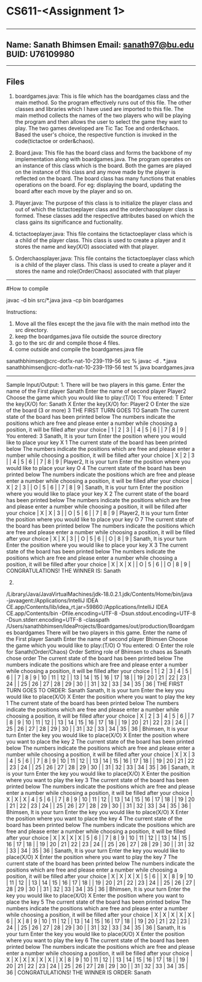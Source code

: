 # CS611-<Assignment 1>
## <Assignment Tic Tac Toe and other variants>
------------------------------------------------------------------------------------------------------------------------------
Name: Sanath Bhimsen
Email: sanath97@bu.edu
BUID: U76109980
------------------------------------------------------------------------------------------------------------------------------

------------------------------------------------------------------------------------------------------------------------------
## Files

1. boardgames.java: This is file which has the boardgames class and the main method. So the program effectively runs out of this file. The other classes and libraries which I have used are imported to this file. The main method collects the names of the two players who will be playing the program and then allows the user to select the game they want to play. The two games developed are Tic Tac Toe and order&chaos. Based the user's choice, the respective function is invoked in the code(tictactoe or order&chaos).

2. Board.java: This file has the board class and forms the backbone of my implementation along with boardgames.java. The program operates on an instance of this class which is the board. Both the games are played on the instance of this class and any move made by the player is reflected on the board. The board class has many functions that enables operations on the board. For eg: displaying the board, updating the board after each move by the player and so on.

3. Player.java: The purpose of this class is to initialize the player class and out of which the tictactoeplayer class and the orderchaosplayer class is formed. These classes add the respective attributes based on which the class gains its significance and fuctionality.

4. tictactoeplayer.java: This file contains the tictactoeplayer class which is a child of the player class. This class is used to create a player and it stores the name and key(X/O) associated with that player.

5. Orderchaosplayer.java: This file contains the tictactoeplayer class which is a child of the player class. This class is used to create a player and it stores the name and role(Order/Chaos) associated with that player

------------------------------------------------------------------------------------------------------------------------------

#How to compile

javac -d bin src/*.java
java -cp bin boardgames

Instructions:

1) Move all the files except the the java file with the main method into the src directory.
2) keep the boardgames.java file outside the source directory
3) go to the src dir and compile those 4 files.
4) come outside and compile the boardgames.java file

sanathbhimsen@crc-dot1x-nat-10-239-119-56 src %  javac -d . *.java
sanathbhimsen@crc-dot1x-nat-10-239-119-56 test % java boardgames.java 

-------------------------------------------------------------------------------------------------------------------------------

Sample Input/Output:
1.
There will be two players in this game.
Enter the name of the First player
Sanath
Enter the name of second player
Player2
Choose the game which you would like to play:(T/O)
T
You entered: T
Enter the key(X/O) for: Sanath
X
Enter the key(X/O) for: Player2
O
Enter the size of the board (3 or more)
3
THE FIRST TURN GOES TO Sanath
The current state of the board has been printed below
The numbers indicate the positions which are free and please enter a number while choosing a position, it will be filled after your choice
| 1 | 2 | 3 |
| 4 | 5 | 6 |
| 7 | 8 | 9 |
You entered: 3
Sanath, It is your turn
Enter the position where you would like to place your key X
1
The current state of the board has been printed below
The numbers indicate the positions which are free and please enter a number while choosing a position, it will be filled after your choice
| X | 2 | 3 |
| 4 | 5 | 6 |
| 7 | 8 | 9 |
Player2, It is your turn
Enter the position where you would like to place your key O
4
The current state of the board has been printed below
The numbers indicate the positions which are free and please enter a number while choosing a position, it will be filled after your choice
| X | 2 | 3 |
| O | 5 | 6 |
| 7 | 8 | 9 |
Sanath, It is your turn
Enter the position where you would like to place your key X
2
The current state of the board has been printed below
The numbers indicate the positions which are free and please enter a number while choosing a position, it will be filled after your choice
| X | X | 3 |
| O | 5 | 6 |
| 7 | 8 | 9 |
Player2, It is your turn
Enter the position where you would like to place your key O
7
The current state of the board has been printed below
The numbers indicate the positions which are free and please enter a number while choosing a position, it will be filled after your choice
| X | X | 3 |
| O | 5 | 6 |
| O | 8 | 9 |
Sanath, It is your turn
Enter the position where you would like to place your key X
3
The current state of the board has been printed below
The numbers indicate the positions which are free and please enter a number while choosing a position, it will be filled after your choice
| X | X | X |
| O | 5 | 6 |
| O | 8 | 9 |
CONGRATULATIONS! THE WINNER IS: Sanath


2.
/Library/Java/JavaVirtualMachines/jdk-18.0.2.1.jdk/Contents/Home/bin/java -javaagent:/Applications/IntelliJ IDEA CE.app/Contents/lib/idea_rt.jar=59860:/Applications/IntelliJ IDEA CE.app/Contents/bin -Dfile.encoding=UTF-8 -Dsun.stdout.encoding=UTF-8 -Dsun.stderr.encoding=UTF-8 -classpath /Users/sanathbhimsen/IdeaProjects/Boardgames/out/production/Boardgames boardgames
There will be two players in this game.
Enter the name of the First player
Sanath
Enter the name of second player
Bhimsen
Choose the game which you would like to play:(T/O)
O
You entered: O
Enter the role for Sanath(Order/Chaos)
Order
Setting role of Bhimsen to chaos as Sanath chose order
The current state of the board has been printed below
The numbers indicate the positions which are free and please enter a number while choosing a position, it will be filled after your choice
| 1 | 2 | 3 | 4 | 5 | 6 |
| 7 | 8 | 9 | 10 | 11 | 12 |
| 13 | 14 | 15 | 16 | 17 | 18 |
| 19 | 20 | 21 | 22 | 23 | 24 |
| 25 | 26 | 27 | 28 | 29 | 30 |
| 31 | 32 | 33 | 34 | 35 | 36 |
THE FIRST TURN GOES TO ORDER: Sanath
Sanath, It is your turn
Enter the key you would like to place(X/O)
X
Enter the position where you want to play the key
1
The current state of the board has been printed below
The numbers indicate the positions which are free and please enter a number while choosing a position, it will be filled after your choice
| X | 2 | 3 | 4 | 5 | 6 |
| 7 | 8 | 9 | 10 | 11 | 12 |
| 13 | 14 | 15 | 16 | 17 | 18 |
| 19 | 20 | 21 | 22 | 23 | 24 |
| 25 | 26 | 27 | 28 | 29 | 30 |
| 31 | 32 | 33 | 34 | 35 | 36 |
Bhimsen, It is your turn
Enter the key you would like to place(X/O)
X
Enter the position where you want to place the key
2
The current state of the board has been printed below
The numbers indicate the positions which are free and please enter a number while choosing a position, it will be filled after your choice
| X | X | 3 | 4 | 5 | 6 |
| 7 | 8 | 9 | 10 | 11 | 12 |
| 13 | 14 | 15 | 16 | 17 | 18 |
| 19 | 20 | 21 | 22 | 23 | 24 |
| 25 | 26 | 27 | 28 | 29 | 30 |
| 31 | 32 | 33 | 34 | 35 | 36 |
Sanath, It is your turn
Enter the key you would like to place(X/O)
X
Enter the position where you want to play the key
3
The current state of the board has been printed below
The numbers indicate the positions which are free and please enter a number while choosing a position, it will be filled after your choice
| X | X | X | 4 | 5 | 6 |
| 7 | 8 | 9 | 10 | 11 | 12 |
| 13 | 14 | 15 | 16 | 17 | 18 |
| 19 | 20 | 21 | 22 | 23 | 24 |
| 25 | 26 | 27 | 28 | 29 | 30 |
| 31 | 32 | 33 | 34 | 35 | 36 |
Bhimsen, It is your turn
Enter the key you would like to place(X/O)
X
Enter the position where you want to place the key
4
The current state of the board has been printed below
The numbers indicate the positions which are free and please enter a number while choosing a position, it will be filled after your choice
| X | X | X | X | 5 | 6 |
| 7 | 8 | 9 | 10 | 11 | 12 |
| 13 | 14 | 15 | 16 | 17 | 18 |
| 19 | 20 | 21 | 22 | 23 | 24 |
| 25 | 26 | 27 | 28 | 29 | 30 |
| 31 | 32 | 33 | 34 | 35 | 36 |
Sanath, It is your turn
Enter the key you would like to place(X/O)
X
Enter the position where you want to play the key
7
The current state of the board has been printed below
The numbers indicate the positions which are free and please enter a number while choosing a position, it will be filled after your choice
| X | X | X | X | 5 | 6 |
| X | 8 | 9 | 10 | 11 | 12 |
| 13 | 14 | 15 | 16 | 17 | 18 |
| 19 | 20 | 21 | 22 | 23 | 24 |
| 25 | 26 | 27 | 28 | 29 | 30 |
| 31 | 32 | 33 | 34 | 35 | 36 |
Bhimsen, It is your turn
Enter the key you would like to place(X/O)
X
Enter the position where you want to place the key
5
The current state of the board has been printed below
The numbers indicate the positions which are free and please enter a number while choosing a position, it will be filled after your choice
| X | X | X | X | X | 6 |
| X | 8 | 9 | 10 | 11 | 12 |
| 13 | 14 | 15 | 16 | 17 | 18 |
| 19 | 20 | 21 | 22 | 23 | 24 |
| 25 | 26 | 27 | 28 | 29 | 30 |
| 31 | 32 | 33 | 34 | 35 | 36 |
Sanath, It is your turn
Enter the key you would like to place(X/O)
X
Enter the position where you want to play the key
6
The current state of the board has been printed below
The numbers indicate the positions which are free and please enter a number while choosing a position, it will be filled after your choice
| X | X | X | X | X | X |
| X | 8 | 9 | 10 | 11 | 12 |
| 13 | 14 | 15 | 16 | 17 | 18 |
| 19 | 20 | 21 | 22 | 23 | 24 |
| 25 | 26 | 27 | 28 | 29 | 30 |
| 31 | 32 | 33 | 34 | 35 | 36 |
CONGRATULATIONS! THE WINNER IS ORDER: Sanath
